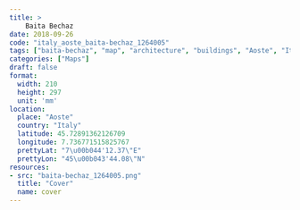 ```yaml
---
title: > 
    Baita Bechaz
date: 2018-09-26
code: "italy_aoste_baita-bechaz_1264005"
tags: ["baita-bechaz", "map", "architecture", "buildings", "Aoste", "Italy"]
categories: ["Maps"]
draft: false
format:
  width: 210
  height: 297
  unit: 'mm'
location:
  place: "Aoste"
  country: "Italy"
  latitude: 45.72891362126709
  longitude: 7.736771515825767
  prettyLat: "7\u00b044'12.37\"E"
  prettyLon: "45\u00b043'44.08\"N"
resources:
- src: "baita-bechaz_1264005.png"
  title: "Cover"
  name: cover
---
```

